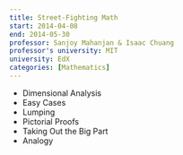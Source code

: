 ```yaml
---
title: Street-Fighting Math
start: 2014-04-08
end: 2014-05-30
professor: Sanjoy Mahanjan & Isaac Chuang
professor's university: MIT
university: EdX
categories: [Mathematics]
---
```

- Dimensional Analysis
- Easy Cases
- Lumping
- Pictorial Proofs
- Taking Out the Big Part
- Analogy
